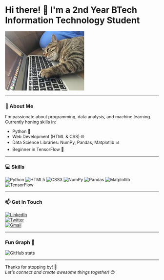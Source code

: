 # Hi there! 👋 I'm a 2nd Year BTech Information Technology Student

![Banner](https://github.com/Dupinderr/Dupinderr/blob/main/cat%20coding.jpeg?raw=true)

---

### 🚀 About Me
I'm passionate about programming, data analysis, and machine learning. Currently honing skills in:

- Python 🐍  
- Web Development (HTML & CSS) 🌐  
- Data Science Libraries: NumPy, Pandas, Matplotlib 📊  
- Beginner in TensorFlow 🤖  

---

### 💻 Skills

![Python](https://img.shields.io/badge/Python-3776AB?style=flat&logo=python&logoColor=white) 
![HTML5](https://img.shields.io/badge/HTML5-E34F26?style=flat&logo=html5&logoColor=white) 
![CSS3](https://img.shields.io/badge/CSS3-1572B6?style=flat&logo=css3&logoColor=white) 
![NumPy](https://img.shields.io/badge/NumPy-013243?style=flat&logo=python&logoColor=white) 
![Pandas](https://img.shields.io/badge/Pandas-150458?style=flat&logo=pandas&logoColor=white) 
![Matplotlib](https://img.shields.io/badge/Matplotlib-F58025?style=flat&logo=python&logoColor=white) 
![TensorFlow](https://img.shields.io/badge/TensorFlow-FF6F00?style=flat&logo=tensorflow&logoColor=white)

---

### 📫 Get In Touch

[![LinkedIn](https://img.shields.io/badge/LinkedIn-0077B5?style=flat&logo=linkedin&logoColor=white)](https://linkedin.com/in/your-linkedin)  
[![Twitter](https://img.shields.io/badge/Twitter-1DA1F2?style=flat&logo=twitter&logoColor=white)](https://twitter.com/your-twitter)  
[![Gmail](https://img.shields.io/badge/Gmail-D14836?style=flat&logo=gmail&logoColor=white)](mailto:yourname@example.com)

---

### Fun Graph 🎉

![GitHub stats](https://github-readme-stats.vercel.app/api?username=your-github-username&show_icons=true&theme=radical)

---

Thanks for stopping by! 🚀  
*Let's connect and create awesome things together!* 😊
